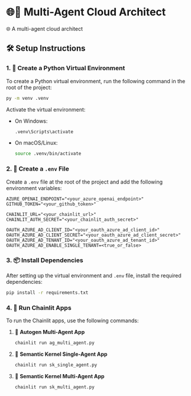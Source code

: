 # 🌐🤖 Multi-Agent Cloud Architect

🌐 A multi-agent cloud architect

## 🛠️ Setup Instructions

### 1. 🐍 Create a Python Virtual Environment
To create a Python virtual environment, run the following command in the root of the project:

```bash
py -m venv .venv
```

Activate the virtual environment:
- On Windows:
  ```bash
  .venv\Scripts\activate
  ```
- On macOS/Linux:
  ```bash
  source .venv/bin/activate
  ```

### 2. 📄 Create a `.env` File
Create a `.env` file at the root of the project and add the following environment variables:

```env
AZURE_OPENAI_ENDPOINT="<your_azure_openai_endpoint>"
GITHUB_TOKEN="<your_github_token>"

CHAINLIT_URL="<your_chainlit_url>"
CHAINLIT_AUTH_SECRET="<your_chainlit_auth_secret>"

OAUTH_AZURE_AD_CLIENT_ID="<your_oauth_azure_ad_client_id>"
OAUTH_AZURE_AD_CLIENT_SECRET="<your_oauth_azure_ad_client_secret>"
OAUTH_AZURE_AD_TENANT_ID="<your_oauth_azure_ad_tenant_id>"
OAUTH_AZURE_AD_ENABLE_SINGLE_TENANT=<true_or_false>
```

### 3. 📦 Install Dependencies
After setting up the virtual environment and `.env` file, install the required dependencies:

```bash
pip install -r requirements.txt
```

### 4. 🚀 Run Chainlit Apps
To run the Chainlit apps, use the following commands:

1. 🤖 **Autogen Multi-Agent App**
   ```bash
   chainlit run ag_multi_agent.py
   ```

2. 🤖 **Semantic Kernel Single-Agent App**
   ```bash
   chainlit run sk_single_agent.py
   ```

3. 🤖 **Semantic Kernel Multi-Agent App**
   ```bash
   chainlit run sk_multi_agent.py
   ```

